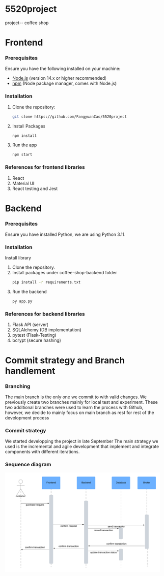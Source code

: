 # 5520project
project-- coffee shop

# Frontend
### Prerequisites

Ensure you have the following installed on your machine:

- [Node.js](https://nodejs.org/) (version 14.x or higher recommended)
- [npm](https://www.npmjs.com/) (Node package manager, comes with Node.js)

### Installation

1. Clone the repository: 
	```sh 
	git clone https://github.com/FangyuanCao/5520project
2. Install Packages 
	```sh 
	npm install 
3. Run the app 
	```sh 
	npm start 

### References for frontend libraries
1. React
2. Material UI
3. React testing and Jest

# Backend
### Prerequisites
Ensure you have installed Python, we are using Python 3.11.

### Installation
Install library
1. Clone the repository.
2. Install packages under coffee-shop-backend folder
	```sh
	pip install -r requirements.txt
3. Run the backend
	```sh
	py app.py
 ### References for backend libraries
 1. Flask API (server)
 2. SQLAlchemy (DB implementation)
 3. pytest (Flask-Testing)
 4. bcrypt (secure hashing)


# Commit strategy and Branch handlement
### Branching
The main branch is the only one we commit to with valid changes. We previously create two branches mainly for local test and experiment. These two additional branches were used to learn the process with Github, however, we decide to mainly focus on main branch as rest for rest of the development process

### Commit strategy
We started developping the project in late September
The main strategy we used is the incremental and agile development that implement and integrate components with different iterations.

### Sequence diagram
![message workflow](assets/Sequence_diagram_bg.png)
